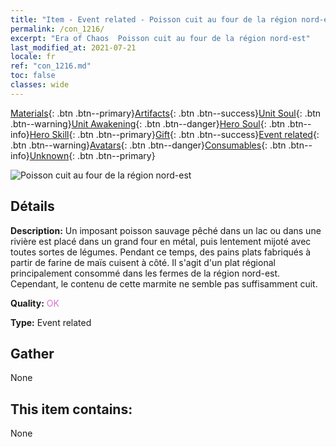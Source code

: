 ```yaml
---
title: "Item - Event related - Poisson cuit au four de la région nord-est"
permalink: /con_1216/
excerpt: "Era of Chaos  Poisson cuit au four de la région nord-est"
last_modified_at: 2021-07-21
locale: fr
ref: "con_1216.md"
toc: false
classes: wide
---
```

 [Materials](/ItemsFR/){: .btn .btn--primary}[Artifacts](/ItemsFR/Artifacts/){: .btn .btn--success}[Unit Soul](/ItemsFR/UnitSoul/){: .btn .btn--warning}[Unit Awakening](/ItemsFR/UnitAwakening/){: .btn .btn--danger}[Hero Soul](/ItemsFR/HeroSoul/){: .btn .btn--info}[Hero Skill](/ItemsFR/HeroSkill/){: .btn .btn--primary}[Gift](/ItemsFR/Gift/){: .btn .btn--success}[Event related](/ItemsFR/Events/){: .btn .btn--warning}[Avatars](/ItemsFR/Avatars/){: .btn .btn--danger}[Consumables](/ItemsFR/Consumables/){: .btn .btn--info}[Unknown](/ItemsFR/Unknown/){: .btn .btn--primary}

 ![Poisson cuit au four de la région nord-est](/images/t/i_81522231.png)

## Détails
 **Description:** Un imposant poisson sauvage pêché dans un lac ou dans une rivière est placé dans un grand four en métal, puis lentement mijoté avec toutes sortes de légumes. Pendant ce temps, des pains plats fabriqués à partir de farine de maïs cuisent à côté. Il s'agit d'un plat régional principalement consommé dans les fermes de la région nord-est. Cependant, le contenu de cette marmite ne semble pas suffisamment cuit.

 **Quality:** <span style="color: #DA70D6">OK</span>

 **Type:** Event related

## Gather

  None

## This item contains:

  None

